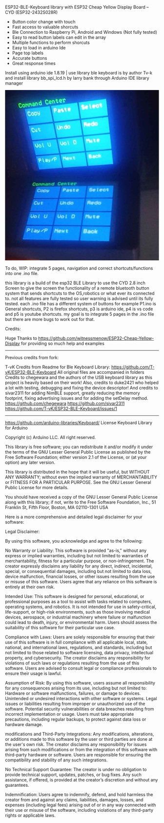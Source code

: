 ESP32-BLE-Keyboard library with ESP32 Cheap Yellow Display Board – CYD (ESP32-2432S028R)

* Button color change with touch
* Fast access to valuable shorcuts
* Ble Connection to Raspberry Pi, Android and Windows (Not fully tested)
* Easy to read button labels can edit in the array
* Multiple functions to perform shorcuts
* Easy to load in arduino Ide
* Page top labels
* Accurate buttons
* Great response times

Install using arduino ide 1.8.19   | use library ble keyboard is by author Tv-k and install library bb_spi_lcd.h by larry bank through Arduino IDE library manager

![Alt text](https://github.com/codemaster010/ESP32-BLE-Keyboard-PS2-/blob/ESP32-BLE-Keyboard-CYD-ButtonShortcuts/ESP32_CYD_28R.jpg)

To do, WIP: integrate 5 pages, navigation and correct shortcuts/functions into one .ino file.

this library is a build of the esp32 BLE Library to use the CYD 2.8 inch Screen to give the screen the functionality of a remote bluetooth button system that sends shortcuts to the OS,robotics or what ever its connected to. not all features are fully tested so user warning is advised until its fully tested. each .ino file has a different system of buttons for example P1.ino is General shortcuts, P2 is firefox shortcuts, p3 is arduino ide, p4 is vs code and p5 is youtube shortcuts. my goal is to integrate 5 pages in the .ino file but there are more bugs to work out for that.

Credits:

Huge Thanks to https://github.com/witnessmenow/ESP32-Cheap-Yellow-Display for providing so much help and examples

-------------------------------------------------------------------------------------------------------------------------------------------
Previous credits from fork:

T-vK Credits from Readme for Ble Keyboard Library:
https://github.com/T-vK/ESP32-BLE-Keyboard
All original files are accompanied in folders
Credits to chegewara and the authors of the USB keyboard library as this project is heavily based on their work!
Also, credits to duke2421 who helped a lot with testing, debugging and fixing the device descriptor! And credits to sivar2311 for adding NimBLE support, greatly reducing the memory footprint, fixing advertising issues and for adding the setDelay method.
https://github.com/chegewara
https://github.com/sivar2311
https://github.com/T-vK/ESP32-BLE-Keyboard/issues/1

--------------------------------------------------------------------------------------------------------------------------------------------

https://github.com/arduino-libraries/Keyboard/
License Keyboard Library for Arduino

Copyright (c) Arduino LLC. All right reserved.

This library is free software; you can redistribute it and/or modify it under the terms of the GNU Lesser General Public License as published by the Free Software Foundation; either version 2.1 of the License, or (at your option) any later version.

This library is distributed in the hope that it will be useful, but WITHOUT ANY WARRANTY; without even the implied warranty of MERCHANTABILITY or FITNESS FOR A PARTICULAR PURPOSE. See the GNU Lesser General Public License for more details.

You should have received a copy of the GNU Lesser General Public License along with this library; if not, write to the Free Software Foundation, Inc., 51 Franklin St, Fifth Floor, Boston, MA 02110-1301 USA

Here is a more comprehensive and detailed legal disclaimer for your software:

Legal Disclaimer:

By using this software, you acknowledge and agree to the following:

No Warranty or Liability:
This software is provided "as-is," without any express or implied warranties, including but not limited to warranties of merchantability, fitness for a particular purpose, or non-infringement. The creator expressly disclaims any liability for any direct, indirect, incidental, special, or consequential damages, including but not limited to data loss, device malfunction, financial losses, or other issues resulting from the use or misuse of this software. Users agree that any reliance on this software is entirely at their own risk.

Intended Use:
This software is designed for personal, educational, or professional purposes as a tool to assist with tasks related to computers, operating systems, and robotics. It is not intended for use in safety-critical, life-support, or high-risk environments, such as those involving medical devices, aerospace, or industrial machinery where failure or malfunction could lead to death, injury, or environmental harm. Users should assess the suitability of this software for their particular use case.

Compliance with Laws:
Users are solely responsible for ensuring that their use of this software is in full compliance with all applicable local, state, national, and international laws, regulations, and standards, including but not limited to those related to software licensing, data privacy, intellectual property, and cybersecurity. The creator disclaims any responsibility for violations of such laws or regulations resulting from the use of this software. Users are advised to consult legal or compliance professionals to ensure their usage is lawful.

Assumption of Risk:
By using this software, users assume all responsibility for any consequences arising from its use, including but not limited to:
Hardware or software malfunctions, failures, or damage to devices.
Unintended or undesired interactions with other software or systems.
Legal issues or liabilities resulting from improper or unauthorized use of the software.
Potential security vulnerabilities or data breaches resulting from incorrect implementation or usage.
Users must take appropriate precautions, including regular backups, to protect against data loss or hardware damage.

modifications and Third-Party Integrations:
Any modifications, alterations, or additions made to this software by the user or third parties are done at the user's own risk. The creator disclaims any responsibility for issues arising from such modifications or from the integration of this software with third-party hardware or software. Users are responsible for ensuring the compatibility and stability of any such integrations.

No Technical Support Guarantee:
The creator is under no obligation to provide technical support, updates, patches, or bug fixes. Any such assistance, if offered, is provided at the creator’s discretion and without any guarantees.

Indemnification:
Users agree to indemnify, defend, and hold harmless the creator from and against any claims, liabilities, damages, losses, and expenses (including legal fees) arising out of or in any way connected with their use or misuse of the software, including violations of any third-party rights or applicable laws.

